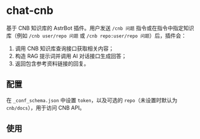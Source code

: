 # chat-cnb

基于 CNB 知识库的 AstrBot 插件。用户发送 `/cnb 问题` 指令或在指令中指定知识库（例如 `/cnb user/repo 问题` 或 `/cnb repo:user/repo 问题`）后，插件会：

1. 调用 CNB 知识库查询接口获取相关内容；
2. 构造 RAG 提示词并调用 AI 对话接口生成回答；
3. 返回包含参考资料链接的回复。

## 配置

在 `_conf_schema.json` 中设置 `token`，以及可选的 `repo`（未设置时默认为 `cnb/docs`），用于访问 CNB API。

## 使用
